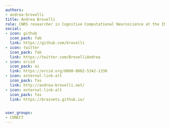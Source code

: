 ```yaml
---
authors:
- andrea-brovelli
title: Andrea Brovelli
role: CNRS researcher in Cognitive Computational Neuroscience at the INT
social:
- icon: github
  icon_pack: fab
  link: https://github.com/brovelli
- icon: twitter
  icon_pack: fab
  link: https://twitter.com/BrovelliAndrea
- icon: orcid
  icon_pack: ai
  link: https://orcid.org/0000-0002-5342-1330
- icon: external-link-alt
  icon_pack: fas
  link: http://andrea-brovelli.net/
- icon: external-link-alt
  icon_pack: fas
  link: https://brainets.github.io/


user_groups:
- CONECT
---
```

